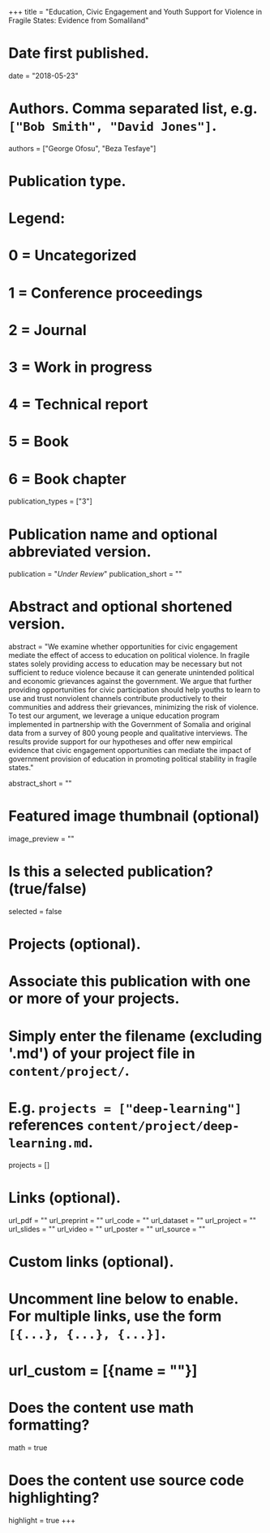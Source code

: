 +++
title = "Education, Civic Engagement and Youth Support for Violence in Fragile States: Evidence from Somaliland"

# Date first published.
date = "2018-05-23"

# Authors. Comma separated list, e.g. `["Bob Smith", "David Jones"]`.
authors = ["George Ofosu", "Beza Tesfaye"]

# Publication type.
# Legend:
# 0 = Uncategorized
# 1 = Conference proceedings
# 2 = Journal
# 3 = Work in progress
# 4 = Technical report
# 5 = Book
# 6 = Book chapter
publication_types = ["3"]

# Publication name and optional abbreviated version.
publication = "*Under Review*"
publication_short = ""

# Abstract and optional shortened version.
abstract = "We examine whether opportunities for civic engagement mediate the effect of access to education on political violence. In fragile states solely providing access to education may be necessary but not sufficient to reduce violence because it can generate unintended political and economic grievances against the government. We argue that further providing opportunities for civic participation should help youths to learn to use and trust nonviolent channels contribute productively to their communities and address their grievances, minimizing the risk of violence. To test our argument, we leverage a unique education program implemented in partnership with the Government of Somalia and original data from a survey of 800 young people and qualitative interviews. The results provide support for our hypotheses and offer new empirical evidence that civic engagement opportunities can mediate the impact of government provision of education in promoting political stability in fragile states."

abstract_short = ""

# Featured image thumbnail (optional)
image_preview = ""

# Is this a selected publication? (true/false)
selected = false

# Projects (optional).
#   Associate this publication with one or more of your projects.
#   Simply enter the filename (excluding '.md') of your project file in `content/project/`.
#   E.g. `projects = ["deep-learning"]` references `content/project/deep-learning.md`.
projects = []

# Links (optional).
url_pdf = ""
url_preprint = ""
url_code = ""
url_dataset = ""
url_project = ""
url_slides = ""
url_video = ""
url_poster = ""
url_source = ""

# Custom links (optional).
#   Uncomment line below to enable. For multiple links, use the form `[{...}, {...}, {...}]`.
# url_custom = [{name = ""}]

# Does the content use math formatting?
math = true

# Does the content use source code highlighting?
highlight = true
+++
